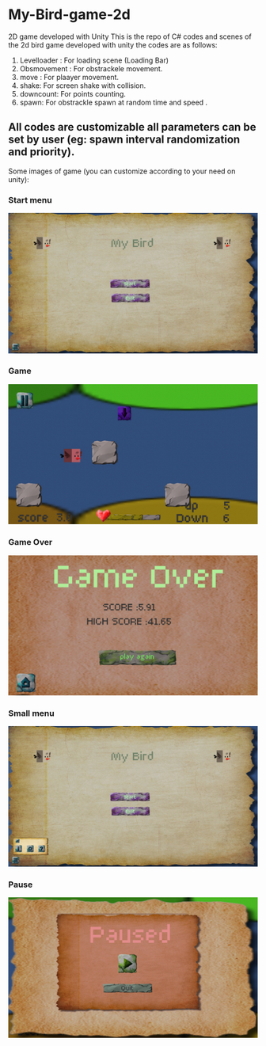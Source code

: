 # My-Bird-game-2d
2D game developed  with Unity
This is the repo of C# codes and scenes of the 2d bird game developed with unity the codes are as follows:
1. Levelloader : For loading scene (Loading Bar)
2. Obsmovement : For obstrackele movement.
3. move : For plaayer movement.
4. shake: For screen shake with collision.
5. downcount: For points counting.
6. spawn: For obstrackle spawn at random time and speed .
 
 
## All codes are customizable all parameters can be set by user (eg: spawn interval randomization and priority).
Some images of game (you can customize according to your need on unity):
### Start menu

![Alt text](https://github.com/sudhanshu7739/My-Bird-game-2d/blob/main/Screenshot%20(10).png)

### Game
![Alt text](https://github.com/sudhanshu7739/My-Bird-game-2d/blob/main/Screenshot%20(11).png)

### Game Over
![Alt text](https://github.com/sudhanshu7739/My-Bird-game-2d/blob/main/Screenshot%20(12).png)

### Small menu
![Alt text](https://github.com/sudhanshu7739/My-Bird-game-2d/blob/main/Screenshot%20(13).png)

### Pause
![Alt text](https://github.com/sudhanshu7739/My-Bird-game-2d/blob/main/Screenshot%20(14).png)
